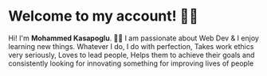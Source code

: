 # Welcome to my account! 👋🏼

Hi! I'm **Mohammed Kasapoglu**. 
👨‍💻 I am passionate about Web Dev & I enjoy learning new things.
Whatever I do, I do with perfection, Takes work ethics very seriously, Loves to lead people, Helps them to achieve their goals and consistently looking for innovating something for improving lives of people

